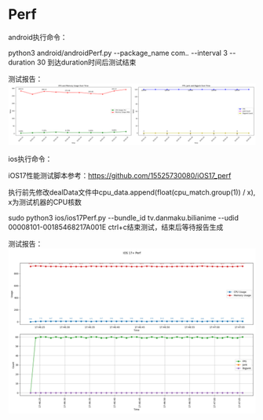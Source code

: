 # Perf

android执行命令：

python3 android/androidPerf.py --package_name com.*.* --interval 3 --duration 30
到达duration时间后测试结束

测试报告：
![android_perf.png](android_perf.png)


ios执行命令：

iOS17性能测试脚本参考：https://github.com/15525730080/iOS17_perf


执行前先修改dealData文件中cpu_data.append(float(cpu_match.group(1)) / x), x为测试机器的CPU核数

sudo python3 ios/ios17Perf.py --bundle_id tv.danmaku.bilianime --udid 00008101-00185468217A001E
ctrl+c结束测试，结束后等待报告生成

测试报告：
![ios_17+_perf.png](ios_17%2B_perf.png)


